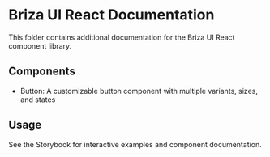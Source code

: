 # Briza UI React Documentation

This folder contains additional documentation for the Briza UI React component library.

## Components

- Button: A customizable button component with multiple variants, sizes, and states

## Usage

See the Storybook for interactive examples and component documentation.
